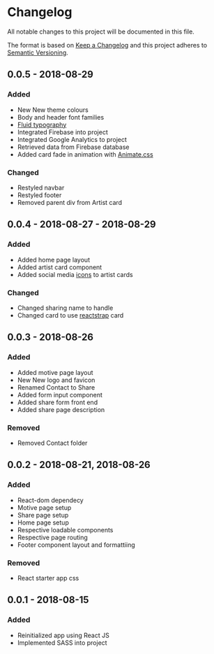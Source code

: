 # Changelog
All notable changes to this project will be documented in this file.

The format is based on [Keep a Changelog](http://keepachangelog.com/en/1.0.0/)
and this project adheres to [Semantic Versioning](http://semver.org/spec/v2.0.0.html).

## 0.0.5 - 2018-08-29
### Added
- New New theme colours
- Body and header font families
- [Fluid typography](https://css-tricks.com/snippets/css/fluid-typography/)
- Integrated Firebase into project
- Integrated Google Analytics to project
- Retrieved data from Firebase database
- Added card fade in animation with [Animate.css](https://daneden.github.io/animate.css/)

### Changed
- Restyled navbar
- Restyled footer
- Removed parent div from Artist card

## 0.0.4 - 2018-08-27 - 2018-08-29
### Added
- Added home page layout
- Added artist card component
- Added social media [icons](https://fontawesome.com/) to artist cards

### Changed
- Changed sharing name to handle
- Changed card to use [reactstrap](https://reactstrap.github.io/) card

## 0.0.3 - 2018-08-26
### Added
- Added motive page layout
- New New logo and favicon
- Renamed Contact to Share
- Added form input component
- Added share form front end
- Added share page description

### Removed
- Removed Contact folder

## 0.0.2 - 2018-08-21, 2018-08-26
### Added
- React-dom dependecy
- Motive page setup
- Share page setup
- Home page setup
- Respective loadable components
- Respective page routing
- Footer component layout and formattiing

### Removed
- React starter app css

## 0.0.1 - 2018-08-15
### Added
- Reinitialized app using React JS
- Implemented SASS into project
